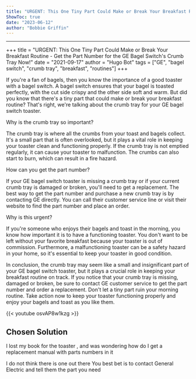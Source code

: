 ```yaml
---
title: "URGENT: This One Tiny Part Could Make or Break Your Breakfast Routine - Get the Part Number for the GE Bagel Switch's Crumb Tray Now!"
ShowToc: true 
date: "2023-06-12"
author: "Bobbie Griffin"
---
```

*****
+++
title = "URGENT: This One Tiny Part Could Make or Break Your Breakfast Routine - Get the Part Number for the GE Bagel Switch's Crumb Tray Now!"
date = "2021-09-17"
author = "Hugo Bot"
tags = ["GE", "bagel switch", "crumb tray", "breakfast", "routines"]
+++

If you're a fan of bagels, then you know the importance of a good toaster with a bagel switch. A bagel switch ensures that your bagel is toasted perfectly, with the cut side crispy and the other side soft and warm. But did you know that there's a tiny part that could make or break your breakfast routine? That's right, we're talking about the crumb tray for your GE bagel switch toaster.

Why is the crumb tray so important?

The crumb tray is where all the crumbs from your toast and bagels collect. It's a small part that is often overlooked, but it plays a vital role in keeping your toaster clean and functioning properly. If the crumb tray is not emptied regularly, it can cause your toaster to malfunction. The crumbs can also start to burn, which can result in a fire hazard.

How can you get the part number?

If your GE bagel switch toaster is missing a crumb tray or if your current crumb tray is damaged or broken, you'll need to get a replacement. The best way to get the part number and purchase a new crumb tray is by contacting GE directly. You can call their customer service line or visit their website to find the part number and place an order.

Why is this urgent?

If you're someone who enjoys their bagels and toast in the morning, you know how important it is to have a functioning toaster. You don't want to be left without your favorite breakfast because your toaster is out of commission. Furthermore, a malfunctioning toaster can be a safety hazard in your home, so it's essential to keep your toaster in good condition.

In conclusion, the crumb tray may seem like a small and insignificant part of your GE bagel switch toaster, but it plays a crucial role in keeping your breakfast routine on track. If you notice that your crumb tray is missing, damaged or broken, be sure to contact GE customer service to get the part number and order a replacement. Don't let a tiny part ruin your morning routine. Take action now to keep your toaster functioning properly and enjoy your bagels and toast as you like them.

{{< youtube osvAP8w1kzg >}} 



## Chosen Solution
 I lost my book for the toaster , and was wondering how do I get a replacement manual with parts numbers in it

 I do not think there is one out there
You best bet is to contact General Electric and tell them the part you need




